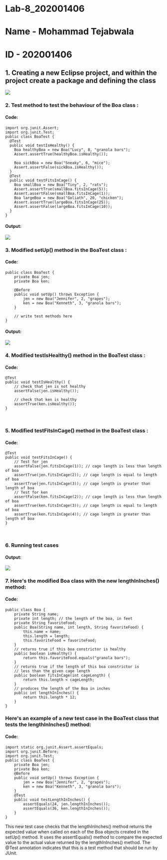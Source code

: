 # Lab-8_202001406
# Name - Mohammad Tejabwala
# ID - 202001406

## 1. Creating a new Eclipse project, and within the project create a package and defining the class
<img src="https://user-images.githubusercontent.com/95064151/233036757-48d69020-3270-44bc-9c8b-c8443862f8ff.png">

### 2. Test method to test the behaviour of the Boa class : 

#### Code:

```
import org.junit.Assert;
import org.junit.Test;
public class BoaTest {
  @Test
  public void testIsHealthy() {
    Boa healthyBoa = new Boa("Lucy", 8, "granola bars");
    Assert.assertTrue(healthyBoa.isHealthy());
    
    Boa sickBoa = new Boa("Sneaky", 6, "mice");
    Assert.assertFalse(sickBoa.isHealthy());
  }
  @Test
  public void testFitsInCage() {
    Boa smallBoa = new Boa("Tiny", 2, "rats");
    Assert.assertTrue(smallBoa.fitsInCage(5));
    Assert.assertFalse(smallBoa.fitsInCage(1));
    Boa largeBoa = new Boa("Goliath", 20, "chicken");
    Assert.assertTrue(largeBoa.fitsInCage(25));
    Assert.assertFalse(largeBoa.fitsInCage(10));
  }
}
```

#### Output:
<img src="https://user-images.githubusercontent.com/95064151/233039273-d00304f8-2deb-4061-af0c-b76a2254d573.png">
</br>

### 3. Modified setUp() method in the BoaTest class : 

#### Code:
```
public class BoaTest {
    private Boa jen;
    private Boa ken;
    
    @Before
    public void setUp() throws Exception {
        jen = new Boa("Jennifer", 2, "grapes");
        ken = new Boa("Kenneth", 3, "granola bars");
    }
    
    // write test methods here
}
```

#### Output:

<img src="https://user-images.githubusercontent.com/95064151/233043524-77bdff56-2e7b-4f43-bd8a-0ca06593abf9.png">
</br>

### 4. Modified testIsHealthy() method in the BoaTest class : 

#### Code:

```
@Test
public void testIsHealthy() {
    // check that jen is not healthy
    assertFalse(jen.isHealthy());
    
    // check that ken is healthy
    assertTrue(ken.isHealthy());
}
```
</br>

### 5. Modified testFitsInCage() method in the BoaTest class : 

#### Code:

```
@Test
public void testFitsInCage() {
    // Test for jen
    assertFalse(jen.fitsInCage(1)); // cage length is less than length of boa
    assertTrue(jen.fitsInCage(2)); // cage length is equal to length of boa
    assertTrue(jen.fitsInCage(3)); // cage length is greater than length of boa
    // Test for ken
    assertFalse(ken.fitsInCage(2)); // cage length is less than length of boa
    assertTrue(ken.fitsInCage(3)); // cage length is equal to length of boa
    assertTrue(ken.fitsInCage(4)); // cage length is greater than length of boa
}
```
</br>

### 6. Running test cases
#### Output:

<img src="https://user-images.githubusercontent.com/95064151/233043180-b2f14800-de7b-4d43-a372-2e3cfdc44d44.png">

### 7. Here's the modified Boa class with the new lengthInInches() method:

#### Code:

```
public class Boa {
    private String name;
    private int length; // the length of the boa, in feet
    private String favoriteFood;
    public Boa(String name, int length, String favoriteFood) {
        this.name = name;
        this.length = length;
        this.favoriteFood = favoriteFood;
    }
    // returns true if this boa constrictor is healthy
    public boolean isHealthy() {
        return this.favoriteFood.equals("granola bars");
    }
    // returns true if the length of this boa constrictor is
    // less than the given cage length
    public boolean fitsInCage(int cageLength) {
        return this.length < cageLength;
    }
    // produces the length of the Boa in inches
    public int lengthInInches() {
        return this.length * 12;
    }
}
```
### Here's an example of a new test case in the BoaTest class that tests the lengthInInches() method:

#### Code:

```
import static org.junit.Assert.assertEquals;
import org.junit.Before;
import org.junit.Test;
public class BoaTest {
    private Boa jen;
    private Boa ken;
    @Before
    public void setUp() throws Exception {
        jen = new Boa("Jennifer", 2, "grapes");
        ken = new Boa("Kenneth", 3, "granola bars");
    }
    @Test
    public void testLengthInInches() {
        assertEquals(24, jen.lengthInInches());
        assertEquals(36, ken.lengthInInches());
    }
}
```
This new test case checks that the lengthInInches() method returns the expected value when called on each of the Boa objects created in the setUp() method. It uses the assertEquals() method to compare the expected value to the actual value returned by the lengthInInches() method. The @Test annotation indicates that this is a test method that should be run by JUnit.
</br>
